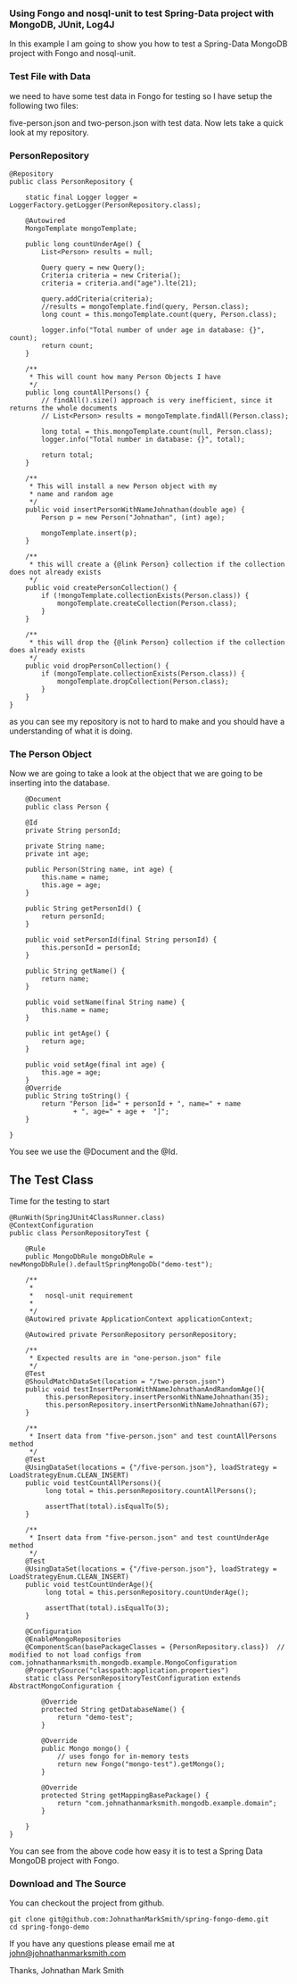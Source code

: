 ###  Using Fongo and nosql-unit to test Spring-Data project with MongoDB, JUnit, Log4J


In this example I am going to show you how to test a Spring-Data MongoDB project with Fongo and nosql-unit.


### Test File with Data

we need to have some test data in Fongo for testing so I have setup the following two files:

five-person.json and two-person.json with test data. Now lets take a quick look at my repository.

### PersonRepository

    @Repository
    public class PersonRepository {

        static final Logger logger = LoggerFactory.getLogger(PersonRepository.class);

        @Autowired
        MongoTemplate mongoTemplate;

        public long countUnderAge() {
            List<Person> results = null;

            Query query = new Query();
            Criteria criteria = new Criteria();
            criteria = criteria.and("age").lte(21);

            query.addCriteria(criteria);
            //results = mongoTemplate.find(query, Person.class);
            long count = this.mongoTemplate.count(query, Person.class);

            logger.info("Total number of under age in database: {}", count);
            return count;
        }

        /**
         * This will count how many Person Objects I have
         */
        public long countAllPersons() {
            // findAll().size() approach is very inefficient, since it returns the whole documents
            // List<Person> results = mongoTemplate.findAll(Person.class);

            long total = this.mongoTemplate.count(null, Person.class);
            logger.info("Total number in database: {}", total);

            return total;
        }

        /**
         * This will install a new Person object with my
         * name and random age
         */
        public void insertPersonWithNameJohnathan(double age) {
            Person p = new Person("Johnathan", (int) age);

            mongoTemplate.insert(p);
        }

        /**
         * this will create a {@link Person} collection if the collection does not already exists
         */
        public void createPersonCollection() {
            if (!mongoTemplate.collectionExists(Person.class)) {
                mongoTemplate.createCollection(Person.class);
            }
        }

        /**
         * this will drop the {@link Person} collection if the collection does already exists
         */
        public void dropPersonCollection() {
            if (mongoTemplate.collectionExists(Person.class)) {
                mongoTemplate.dropCollection(Person.class);
            }
        }
    }


as you can see my repository is not to hard to make and you should have a understanding of what it is doing.

### The Person Object

Now we are going to take a look at the object that we are going to be inserting into the database.

        @Document
        public class Person {

        @Id
        private String personId;

        private String name;
        private int age;

        public Person(String name, int age) {
            this.name = name;
            this.age = age;
        }

        public String getPersonId() {
            return personId;
        }

        public void setPersonId(final String personId) {
            this.personId = personId;
        }

        public String getName() {
            return name;
        }

        public void setName(final String name) {
            this.name = name;
        }

        public int getAge() {
            return age;
        }

        public void setAge(final int age) {
            this.age = age;
        }
        @Override
        public String toString() {
            return "Person [id=" + personId + ", name=" + name
                    + ", age=" + age +  "]";
        }

    }


You see we use the @Document and the @Id.

## The Test Class

Time for the testing to start

    @RunWith(SpringJUnit4ClassRunner.class)
    @ContextConfiguration
    public class PersonRepositoryTest {

        @Rule
        public MongoDbRule mongoDbRule = newMongoDbRule().defaultSpringMongoDb("demo-test");

        /**
         *
         *   nosql-unit requirement
         *
         */
        @Autowired private ApplicationContext applicationContext;

        @Autowired private PersonRepository personRepository;

        /**
         * Expected results are in "one-person.json" file
         */
        @Test
        @ShouldMatchDataSet(location = "/two-person.json")
        public void testInsertPersonWithNameJohnathanAndRandomAge(){
             this.personRepository.insertPersonWithNameJohnathan(35);
             this.personRepository.insertPersonWithNameJohnathan(67);
        }

        /**
         * Insert data from "five-person.json" and test countAllPersons method
         */
        @Test
        @UsingDataSet(locations = {"/five-person.json"}, loadStrategy = LoadStrategyEnum.CLEAN_INSERT)
        public void testCountAllPersons(){
             long total = this.personRepository.countAllPersons();

             assertThat(total).isEqualTo(5);
        }

        /**
         * Insert data from "five-person.json" and test countUnderAge method
         */
        @Test
        @UsingDataSet(locations = {"/five-person.json"}, loadStrategy = LoadStrategyEnum.CLEAN_INSERT)
        public void testCountUnderAge(){
             long total = this.personRepository.countUnderAge();

             assertThat(total).isEqualTo(3);
        }

        @Configuration
        @EnableMongoRepositories
        @ComponentScan(basePackageClasses = {PersonRepository.class})  // modified to not load configs from com.johnathanmarksmith.mongodb.example.MongoConfiguration
        @PropertySource("classpath:application.properties")
        static class PersonRepositoryTestConfiguration extends AbstractMongoConfiguration {

            @Override
            protected String getDatabaseName() {
                return "demo-test";
            }

            @Override
            public Mongo mongo() {
                // uses fongo for in-memory tests
                return new Fongo("mongo-test").getMongo();
            }

            @Override
            protected String getMappingBasePackage() {
                return "com.johnathanmarksmith.mongodb.example.domain";
            }

        }
    }



You can see from the above code how easy it is to test a Spring Data MongoDB project with Fongo.


### Download and The Source

You can checkout the project from github.

    git clone git@github.com:JohnathanMarkSmith/spring-fongo-demo.git
    cd spring-fongo-demo



If you have any questions please email me at john@johnathanmarksmith.com


Thanks, Johnathan Mark Smith
